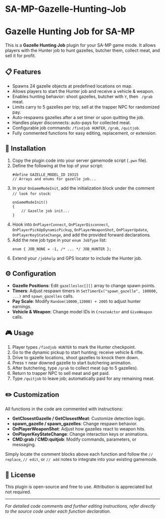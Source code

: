 # SA-MP-Gazelle-Hunting-Job

# Gazelle Hunting Job for SA-MP

This is a **Gazelle Hunting Job** plugin for your SA-MP game mode. It allows players with the Hunter job to hunt gazelles, butcher them, collect meat, and sell it for profit.

## 📋 Features

- Spawns 24 gazelle objects at predefined locations on map.
- Allows players to start the Hunter job and receive a vehicle & weapon.
- Enables hunting behavior: shoot gazelles, butcher with `Y`, then ` /grab` meat.
- Limits carry to 5 gazelles per trip; sell at the trapper NPC for randomized pay.
- Auto-respawns gazelles after a set timer or upon quitting the job.
- Handles player disconnects: auto-pays for collected meat.
- Configurable job commands: `/findjob HUNTER`, `/grab`, `/quitjob`.
- Fully commented functions for easy editing, replacement, or extension.

## 🚀 Installation

1. Copy the plugin code into your server gamemode script (`.pwn` file).
2. Define the following at the top of your script:
   ```pawn
   #define GAZELLE_MODEL_ID 19315
   // Arrays and enums for gazelle job...
   ```
3. In your `OnGameModeInit`, add the initialization block under the comment `// look for stock`:
   ```pawn
   onGameModeInit()
   {
       // Gazelle job init...
   }
   ```
4. Hook into `OnPlayerConnect`, `OnPlayerDisconnect`, `OnPlayerPickUpDynamicPickup`, `OnPlayerWeaponShot`, `OnPlayerUpdate`, `OnPlayerKeyStateChange`, and add the provided forward declarations.
5. Add the new job type in your `enum JobType` list:
   ```pawn
   enum { JOB_NONE = -1, /* ... */ JOB_HUNTER };
   ```
6. Extend your `/jobhelp` and GPS locator to include the Hunter job.

## ⚙️ Configuration

- **Gazelle Positions**: Edit `gazellesloc[][]` array to change spawn points.
- **Timers**: Adjust respawn timers in `SetTimerEx("spawn_gazelle", 180000, ...)` and `spawn_gazelles` calls.
- **Pay Scale**: Modify `Random(10000,12000) + 2005` to adjust hunter earnings.
- **Vehicle & Weapon**: Change model IDs in `CreateActor` and `GiveWeapon` calls.

## 🎮 Usage

1. Player types `/findjob HUNTER` to mark the Hunter checkpoint.
2. Go to the dynamic pickup to start hunting; receive vehicle & rifle.
3. Drive to gazelle locations, shoot gazelles to knock them down.
4. Press `Y` near downed gazelle to start butchering animation.
5. After butchering, type `/grab` to collect meat (up to 5 gazelles).
6. Return to trapper NPC to sell meat and get paid.
7. Type `/quitjob` to leave job; automatically paid for any remaining meat.

## ✏️ Customization

All functions in the code are commented with instructions:

- **GetClosestGazelle / GetClosestMeat**: Customize detection logic.
- **spawn_gazelle / spawn_gazelles**: Change respawn behavior.
- **OnPlayerWeaponShot**: Adjust how gazelles react to weapon hits.
- **OnPlayerKeyStateChange**: Change interaction keys or animations.
- **CMD:grab / CMD:quitjob**: Modify commands, parameters, or messaging.

Simply locate the comment blocks above each function and follow the `// replace`, `// edit`, or `// add` notes to integrate into your existing gamemode.

## 📄 License

This plugin is open-source and free to use. Attribution is appreciated but not required.

---
*For detailed code comments and further editing instructions, refer directly to the source code under each function declaration.*

